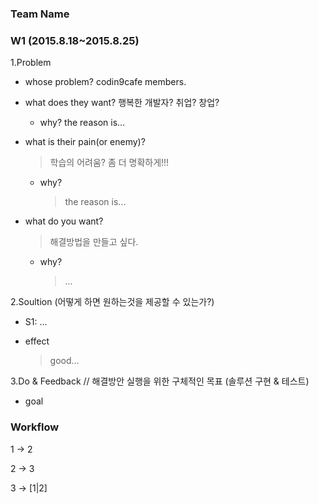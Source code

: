 ### Team Name

### W1 (2015.8.18~2015.8.25)

1.Problem

  - whose problem?
    codin9cafe members.
    
  - what does they want?
  행복한 개발자? 취업? 창업?
    - why? 
    the reason is...

  - what is their pain(or enemy)?
   
    > 학습의 어려움? 좀 더 명확하게!!!

    - why?
      > the reason is...
  
  - what do you want? 

    > 해결방법을 만들고 싶다.
    
    - why?
      > ...
    
  
2.Soultion (어떻게 하면 원하는것을 제공할 수 있는가?)

  - S1: ...
  
  - effect
  
    > good...

3.Do & Feedback // 해결방안 실행을 위한 구체적인 목표 (솔루션 구현 & 테스트)

  - goal
  
    >


### Workflow

1 -> 2

2 -> 3

3 -> [1|2]
